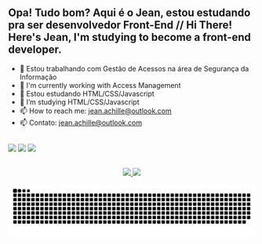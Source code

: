 ## Opa! Tudo bom? Aqui é o Jean, estou estudando pra ser desenvolvedor Front-End // Hi There! Here's Jean, I'm studying to become a front-end developer.

- 🔭 Estou trabalhando com Gestão de Acessos na área de Segurança da Informação
- 🔭 I'm currently working with Access Management
- 🌱 Estou estudando HTML/CSS/Javascript
- 🌱 I’m studying HTML/CSS/Javascript 
- 📫 How to reach me: jean.achille@outlook.com
- 📫 Contato: jean.achille@outlook.com

##

<!-- https://github.com/rafaballerini/rafaballerini/blob/main/README.md -->

<div style="display: inline_block">
  <img src="https://cdn.jsdelivr.net/gh/devicons/devicon/icons/html5/html5-original.svg" height="40"3/>
  <img src="https://cdn.jsdelivr.net/gh/devicons/devicon/icons/css3/css3-plain-wordmark.svg" height="40"3/>
  <img src="https://cdn.jsdelivr.net/gh/devicons/devicon/icons/javascript/javascript-plain.svg" height="40"3/>
</div>

##

<div align="center">
  <a href="https://github.com/jeanachillesgc">
  <img height="180em" src="https://github-readme-stats.vercel.app/api?username=jeanachillesgc&show_icons=true&include_all_commits=true&count_private=true&bg_color=22272E&text_color=FFFFFF&title_color=FFFFFF"/>
  <img height="180em" src="https://github-readme-stats.vercel.app/api/top-langs/?username=jeanachillesgc&layout=compact&langs_count=7&bg_color=22272E&text_color=FFFFFF&title_color=FFFFFF"/>
</div>
  
![Snake animation](https://github.com/jeanachillesgc/jeanachillesgc/blob/output/github-contribution-grid-snake.svg)
<!-- https://github.com/anuraghazra/github-readme-stats -->
  
